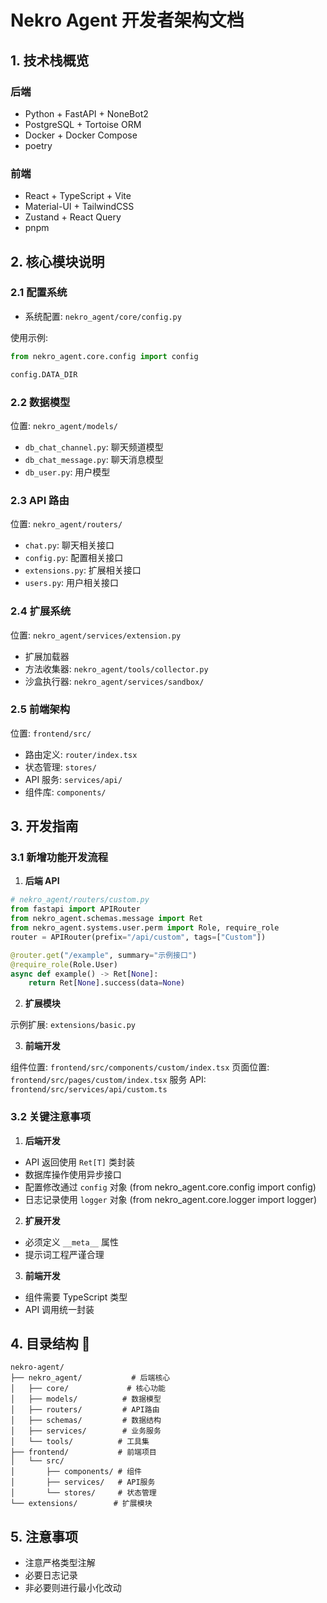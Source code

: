 # Nekro Agent 开发者架构文档

## 1. 技术栈概览

### 后端

- Python + FastAPI + NoneBot2
- PostgreSQL + Tortoise ORM
- Docker + Docker Compose
- poetry

### 前端

- React + TypeScript + Vite
- Material-UI + TailwindCSS
- Zustand + React Query
- pnpm

## 2. 核心模块说明

### 2.1 配置系统

- 系统配置: `nekro_agent/core/config.py`

使用示例:

```python
from nekro_agent.core.config import config

config.DATA_DIR
```

### 2.2 数据模型

位置: `nekro_agent/models/`

- `db_chat_channel.py`: 聊天频道模型
- `db_chat_message.py`: 聊天消息模型
- `db_user.py`: 用户模型

### 2.3 API 路由

位置: `nekro_agent/routers/`

- `chat.py`: 聊天相关接口
- `config.py`: 配置相关接口
- `extensions.py`: 扩展相关接口
- `users.py`: 用户相关接口

### 2.4 扩展系统

位置: `nekro_agent/services/extension.py`

- 扩展加载器
- 方法收集器: `nekro_agent/tools/collector.py`
- 沙盒执行器: `nekro_agent/services/sandbox/`

### 2.5 前端架构

位置: `frontend/src/`

- 路由定义: `router/index.tsx`
- 状态管理: `stores/`
- API 服务: `services/api/`
- 组件库: `components/`

## 3. 开发指南

### 3.1 新增功能开发流程

1. **后端 API**

```python
# nekro_agent/routers/custom.py
from fastapi import APIRouter
from nekro_agent.schemas.message import Ret
from nekro_agent.systems.user.perm import Role, require_role
router = APIRouter(prefix="/api/custom", tags=["Custom"])

@router.get("/example", summary="示例接口")
@require_role(Role.User)
async def example() -> Ret[None]:
    return Ret[None].success(data=None)
```

2. **扩展模块**

示例扩展: `extensions/basic.py`

3. **前端开发**

组件位置: `frontend/src/components/custom/index.tsx`
页面位置: `frontend/src/pages/custom/index.tsx`
服务 API: `frontend/src/services/api/custom.ts`

### 3.2 关键注意事项

1. **后端开发**

- API 返回使用 `Ret[T]` 类封装
- 数据库操作使用异步接口
- 配置修改通过 `config` 对象 (from nekro_agent.core.config import config)
- 日志记录使用 `logger` 对象 (from nekro_agent.core.logger import logger)

2. **扩展开发**

- 必须定义 `__meta__` 属性
- 提示词工程严谨合理

3. **前端开发**

- 组件需要 TypeScript 类型
- API 调用统一封装

## 4. 目录结构 📁

```
nekro-agent/
├── nekro_agent/           # 后端核心
│   ├── core/             # 核心功能
│   ├── models/          # 数据模型
│   ├── routers/         # API路由
│   ├── schemas/         # 数据结构
│   ├── services/        # 业务服务
│   └── tools/          # 工具集
├── frontend/           # 前端项目
│   └── src/
│       ├── components/ # 组件
│       ├── services/   # API服务
│       └── stores/     # 状态管理
└── extensions/        # 扩展模块
```

## 5. 注意事项

- 注意严格类型注解
- 必要日志记录
- 非必要则进行最小化改动
